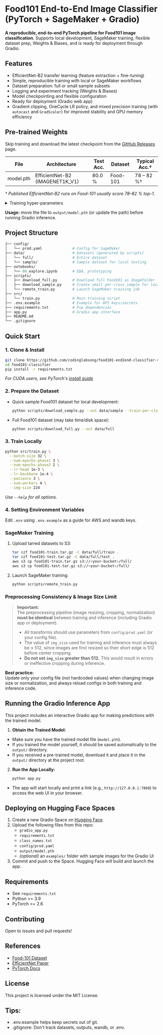 # Food101 End-to-End Image Classifier (PyTorch + SageMaker + Gradio)

**A reproducible, end-to-end PyTorch pipeline for Food101 image classification.**
Supports local development, SageMaker training, flexible dataset prep, Weights & Biases, and is ready for deployment through Gradio.

## Features
- EfficientNet-B2 transfer learning (feature extraction + fine-tuning)
- Simple, reproducible training with local or SageMaker workflows
- Dataset preparation: full or small sample subsets
- Logging and experiment tracking (Weights & Biases)
- Model checkpointing and flexible configuration
- Ready for deployment (Gradio web app)
- Gradient clipping, OneCycle LR policy, and mixed precision training (with `autocast` and `GradScaler`) for improved stability and GPU memory efficiency

## Pre-trained Weights
Skip training and download the latest checkpoint from the
[GitHub Releases](https://github.com/codinglabsong/food101-end2end-classifier-sagemaker-gradio/releases/latest) page.

| File | Architecture | Test Acc. | Dataset | Typical Acc.† |
|------|--------------|-----------|---------|-------------------|
| model.pth | EfficientNet-B2 (IMAGENET1K_V1) | 80.0 % | Food-101 | 78 – 82 %† |

*† Published EfficientNet-B2 runs on Food-101 usually score 78–82 % top-1.*

<details>
<summary>Training hyper-parameters</summary>

* seed = 42 &nbsp;•&nbsp; batch size = 128 &nbsp;•&nbsp; img size = 224  
* phase 1 epochs = 8 &nbsp;•&nbsp; phase 2 epochs = 10  
* lr-head = 4e-3 &nbsp;•&nbsp; lr-backbone = 5e-4 &nbsp;•&nbsp; patience = 3  
* workers = 2
</details>

**Usage:** move the file to `output/model.pth` (or update the path) before running Gradio inference.

## Project Structure
```graphql
├── config/
│   └── prod.yaml              # Config for SageMaker
├── data/                      # Datasets (generated by scripts)
│   └── full/                  # Entire dataset
│   └── sample/                # Sample dataset for local testing
├── notebooks/
│   └── 00_explore.ipynb       # EDA, prototyping
├── scripts/
│   ├── download_full.py       # Download full Food101 as ImageFolder
│   ├── download_sample.py     # Create small per-class sample for local testing
│   └── remote_train.py        # Launch SageMaker training job
├── src/
│   └── train.py               # Main training script
├── .env.example               # Example for API keys/secrets
├── requirements.txt           # Pip dependencies
├── app.py                     # Gradio app interface
├── README.md
└── .gitignore
```

## Quick Start
### 1. Clone & Install
```bash
git clone https://github.com/codinglabsong/food101-end2end-classifier-sagemaker-gradio.git
cd food101-classifier
pip install -r requirements.txt
```
*For CUDA users, see PyTorch's [install guide](https://pytorch.org/get-started/locally/)*

### 2. Prepare the Dataset
- Quick sample Food101 dataset for local development:
    ```bash
    python scripts/download_sample.py --out data/sample --train-per-class 20 --test-per-class 4
    ```
- Full Food101 dataset (may take time/disk space):
    ```bash
    python scripts/download_full.py --out data/full
    ```

### 3. Train Locally
```bash
python src/train.py \
  --batch-size 32 \
  --num-epochs-phase1 3 \
  --num-epochs-phase2 2 \
  --lr-head 1e-3 \
  --lr-backbone 1e-4 \
  --patience 3 \
  --num-workers 4 \
  --img-size 224
```
*Use `--help` for all options.*

### 4. Setting Environment Variables
Edit `.env` using `.env.example` as a guide for AWS and wandb keys.

### SageMaker Training
1. Upload tarred datasets to S3:
    ```bash
    tar czf food101-train.tar.gz -C data/full/train .
    tar czf food101-test.tar.gz -C data/full/test .
    aws s3 cp food101-train.tar.gz s3://<your-bucket>/full/
    aws s3 cp food101-test.tar.gz s3://<your-bucket>/full/
    ```

2. Launch SageMaker training:
    ```bash
    python scripts/remote_train.py
    ```

### Preprocessing Consistency & Image Size Limit

> **Important:**  
> The preprocessing pipeline (image resizing, cropping, normalization) **must be identical** between training and inference (including Gradio app or deployment).
>
> - All transforms should use parameters from `config/prod.yaml` (or your config file).
> - The value of `img_size` used for training and inference must always be ≤ 512, since images are first resized so their short edge is 512 before center cropping.  
> - **Do not set `img_size` greater than 512.** This would result in errors or ineffective cropping during inference.

**Best practice:**  
Update only your config file (not hardcoded values) when changing image size or normalization, and always reload configs in both training and inference code.

## Running the Gradio Inference App
This project includes an interactive Gradio app for making predictions with the trained model.

1. **Obtain the Trained Model:**
- Make sure you have the trained model file (`model.pth`). 
- If you trained the model yourself, it should be saved automatically to the `output/` directory.
- If you received a pre-trained model, download it and place it in the `output/` directory at the project root.

2. **Run the App Locally:**
    ```bash
    python app.py
    ```
- The app will start locally and print a link (e.g., `http://127.0.0.1:7860`) to access the web UI in your browser.
## Deploying on Hugging Face Spaces
1. Create a new Gradio Space on [Hugging Face](https://huggingface.co/spaces).
2. Upload the following files from this repo:
   - `gradio_app.py`
   - `requirements.txt`
   - `class_names.txt`
   - `config/prod.yaml`
   - `output/model.pth`
   - *(optional)* an `examples/` folder with sample images for the Gradio UI
3. Commit and push to the Space. Hugging Face will build and launch the app.


## Requirements
- See `requirements.txt`
- Python >= 3.9
- PyTorch >= 2.6

## Contributing
Open to issues and pull requests!

## References
- [Food-101 Dataset](https://www.vision.ee.ethz.ch/datasets_extra/food-101/)
- [EfficientNet Paper](https://arxiv.org/abs/1905.11946)
- [PyTorch Docs](https://pytorch.org/)

## License
This project is licensed under the MIT License.

## Tips:
- .env.example helps keep secrets out of git.
- .gitignore: Don't track datasets, outputs, wandb, or .env.